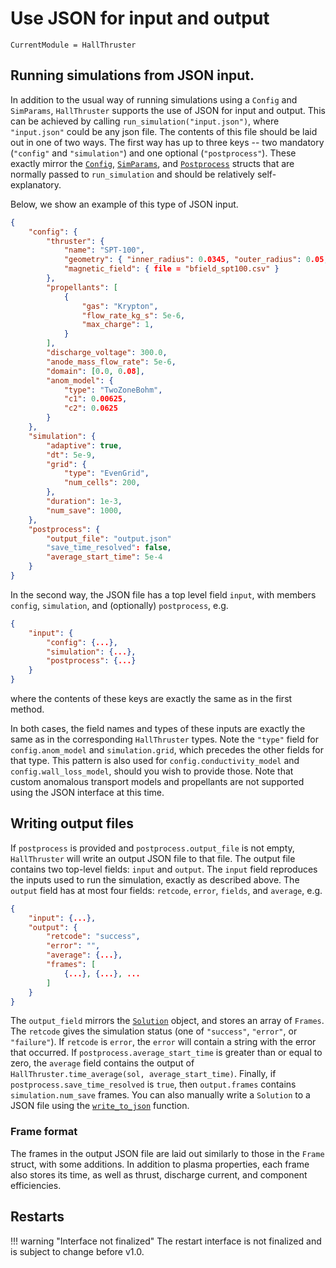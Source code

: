 # Use JSON for input and output

```@meta
CurrentModule = HallThruster
```

## Running simulations from JSON input.

In addition to the usual way of running simulations using a `Config` and `SimParams`, `HallThruster` supports the use of JSON for input and output.
This can be achieved by calling `run_simulation("input.json")`, where `"input.json"` could be any json file.
The contents of this file should be laid out in one of two ways.
The first way has up to three keys -- two mandatory (`"config"` and `"simulation"`) and one optional (`"postprocess"`).
These exactly mirror the [`Config`](@ref), [`SimParams`](@ref), and [`Postprocess`](@ref) structs that are normally passed to `run_simulation` and should be relatively self-explanatory.

Below, we show an example of this type of JSON input.

```json
{
    "config": {
        "thruster": {
            "name": "SPT-100",
            "geometry": { "inner_radius": 0.0345, "outer_radius": 0.05, "channel_length": 0.025 },
            "magnetic_field": { file = "bfield_spt100.csv" }
        },
        "propellants": [
            {
                "gas": "Krypton",
                "flow_rate_kg_s": 5e-6,
                "max_charge": 1,
            }
        ],
        "discharge_voltage": 300.0,
        "anode_mass_flow_rate": 5e-6,
        "domain": [0.0, 0.08],
        "anom_model": {
            "type": "TwoZoneBohm",
            "c1": 0.00625,
            "c2": 0.0625
        }
    },
    "simulation": {
        "adaptive": true,
        "dt": 5e-9,
        "grid": {
            "type": "EvenGrid",
            "num_cells": 200,
        },
        "duration": 1e-3,
        "num_save": 1000,
    },
    "postprocess": {
        "output_file": "output.json"
        "save_time_resolved": false,
        "average_start_time": 5e-4
    }
}
```
In the second way, the JSON file has a top level field `input`, with members `config`, `simulation`, and (optionally) `postprocess`, e.g.

```json
{
    "input": {
        "config": {...},
        "simulation": {...},
        "postprocess": {...}
    }
}
```
where the contents of these keys are exactly the same as in the first method.

In both cases, the field names and types of these inputs are exactly the same as in the corresponding `HallThruster` types.
Note the `"type"` field for `config.anom_model` and `simulation.grid`, which precedes the other fields for that type.
This pattern is also used for `config.conductivity_model` and `config.wall_loss_model`, should you wish to provide those.
Note that custom anomalous transport models and propellants are not supported using the JSON interface at this time.

## Writing output files

If `postprocess` is provided and `postprocess.output_file` is not empty, `HallThruster` will write an output JSON file to that file.
The output file contains two top-level fields: `input` and `output`.
The `input` field reproduces the inputs used to run the simulation, exactly as described above.
The `output` field has at most four fields: `retcode`, `error`, `fields`, and `average`, e.g.

```json
{
    "input": {...},
    "output": {
        "retcode": "success",
        "error": "",
        "average": {...},
        "frames": [
            {...}, {...}, ...
        ]
    }
}
```

The `output_field` mirrors the [`Solution`](@ref) object, and stores an array of `Frames`.
The `retcode` gives the simulation status (one of `"success"`, `"error"`, or `"failure"`).
If `retcode` is `error`, the `error` will contain a string with the error that occurred.
If `postprocess.average_start_time` is greater than or equal to zero, the `average` field contains the output of `HallThruster.time_average(sol, average_start_time)`.
Finally, if `postprocess.save_time_resolved` is `true`, then `output.frames` contains `simulation.num_save` frames.
You can also manually write a `Solution` to a JSON file using the [`write_to_json`](@ref) function.

### Frame format

The frames in the output JSON file are laid out similarly to those in the `Frame` struct, with some additions.
In addition to plasma properties, each frame also stores its time, as well as thrust, discharge current, and component efficiencies.

## Restarts
!!! warning "Interface not finalized"
    The restart interface is not finalized and is subject to change before v1.0.
